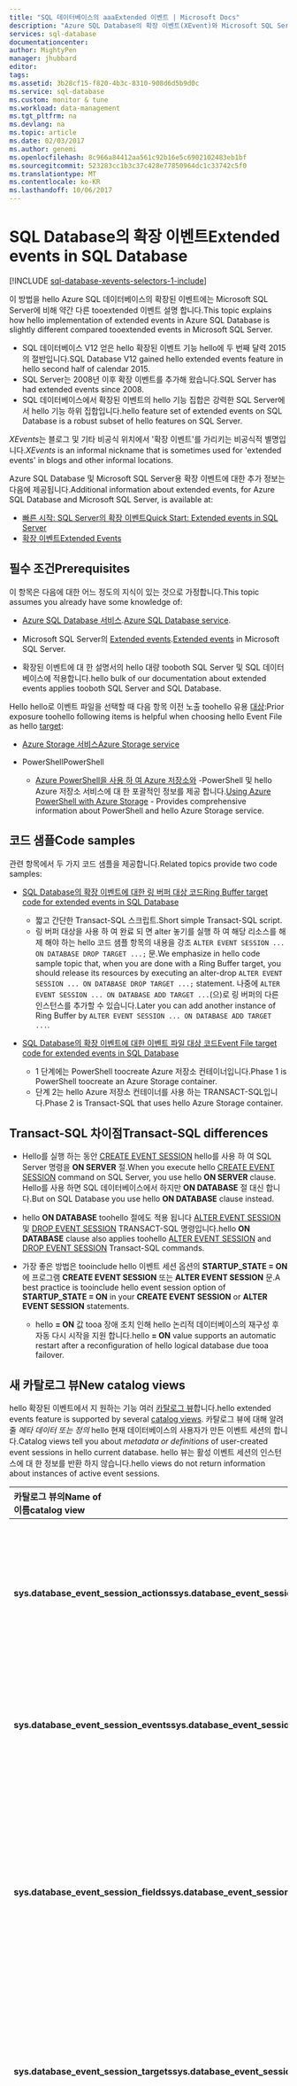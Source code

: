 ```yaml
---
title: "SQL 데이터베이스의 aaaExtended 이벤트 | Microsoft Docs"
description: "Azure SQL Database의 확장 이벤트(XEvent)와 Microsoft SQL Server의 이벤트 세션 간 차이점에 대해 설명합니다."
services: sql-database
documentationcenter: 
author: MightyPen
manager: jhubbard
editor: 
tags: 
ms.assetid: 3b28cf15-f820-4b3c-8310-908d6d5b9d0c
ms.service: sql-database
ms.custom: monitor & tune
ms.workload: data-management
ms.tgt_pltfrm: na
ms.devlang: na
ms.topic: article
ms.date: 02/03/2017
ms.author: genemi
ms.openlocfilehash: 8c966a84412aa561c92b16e5c6902102483eb1bf
ms.sourcegitcommit: 523283cc1b3c37c428e77850964dc1c33742c5f0
ms.translationtype: MT
ms.contentlocale: ko-KR
ms.lasthandoff: 10/06/2017
---
```

# <a name="extended-events-in-sql-database"></a><span data-ttu-id="7d8a9-103">SQL Database의 확장 이벤트</span><span class="sxs-lookup"><span data-stu-id="7d8a9-103">Extended events in SQL Database</span></span>
[!INCLUDE [sql-database-xevents-selectors-1-include](../../includes/sql-database-xevents-selectors-1-include.md)]

<span data-ttu-id="7d8a9-104">이 방법을 hello Azure SQL 데이터베이스의 확장된 이벤트에는 Microsoft SQL Server에 비해 약간 다른 tooextended 이벤트 설명 합니다.</span><span class="sxs-lookup"><span data-stu-id="7d8a9-104">This topic explains how hello implementation of extended events in Azure SQL Database is slightly different compared tooextended events in Microsoft SQL Server.</span></span>

- <span data-ttu-id="7d8a9-105">SQL 데이터베이스 V12 얻은 hello 확장된 이벤트 기능 hello에 두 번째 달력 2015의 절반입니다.</span><span class="sxs-lookup"><span data-stu-id="7d8a9-105">SQL Database V12 gained hello extended events feature in hello second half of calendar 2015.</span></span>
- <span data-ttu-id="7d8a9-106">SQL Server는 2008년 이후 확장 이벤트를 추가해 왔습니다.</span><span class="sxs-lookup"><span data-stu-id="7d8a9-106">SQL Server has had extended events since 2008.</span></span>
- <span data-ttu-id="7d8a9-107">SQL 데이터베이스에서 확장된 이벤트의 hello 기능 집합은 강력한 SQL Server에서 hello 기능 하위 집합입니다.</span><span class="sxs-lookup"><span data-stu-id="7d8a9-107">hello feature set of extended events on SQL Database is a robust subset of hello features on SQL Server.</span></span>

<span data-ttu-id="7d8a9-108">*XEvents*는 블로그 및 기타 비공식 위치에서 '확장 이벤트'를 가리키는 비공식적 별명입니다.</span><span class="sxs-lookup"><span data-stu-id="7d8a9-108">*XEvents* is an informal nickname that is sometimes used for 'extended events' in blogs and other informal locations.</span></span>

<span data-ttu-id="7d8a9-109">Azure SQL Database 및 Microsoft SQL Server용 확장 이벤트에 대한 추가 정보는 다음에 제공됩니다.</span><span class="sxs-lookup"><span data-stu-id="7d8a9-109">Additional information about extended events, for Azure SQL Database and Microsoft SQL Server, is available at:</span></span>

- [<span data-ttu-id="7d8a9-110">빠른 시작: SQL Server의 확장 이벤트</span><span class="sxs-lookup"><span data-stu-id="7d8a9-110">Quick Start: Extended events in SQL Server</span></span>](http://msdn.microsoft.com/library/mt733217.aspx)
- [<span data-ttu-id="7d8a9-111">확장 이벤트</span><span class="sxs-lookup"><span data-stu-id="7d8a9-111">Extended Events</span></span>](http://msdn.microsoft.com/library/bb630282.aspx)

## <a name="prerequisites"></a><span data-ttu-id="7d8a9-112">필수 조건</span><span class="sxs-lookup"><span data-stu-id="7d8a9-112">Prerequisites</span></span>

<span data-ttu-id="7d8a9-113">이 항목은 다음에 대한 어느 정도의 지식이 있는 것으로 가정합니다.</span><span class="sxs-lookup"><span data-stu-id="7d8a9-113">This topic assumes you already have some knowledge of:</span></span>

- <span data-ttu-id="7d8a9-114">[Azure SQL Database 서비스](https://azure.microsoft.com/services/sql-database/).</span><span class="sxs-lookup"><span data-stu-id="7d8a9-114">[Azure SQL Database service](https://azure.microsoft.com/services/sql-database/).</span></span>
- <span data-ttu-id="7d8a9-115">Microsoft SQL Server의 [Extended events](http://msdn.microsoft.com/library/bb630282.aspx).</span><span class="sxs-lookup"><span data-stu-id="7d8a9-115">[Extended events](http://msdn.microsoft.com/library/bb630282.aspx) in Microsoft SQL Server.</span></span>

- <span data-ttu-id="7d8a9-116">확장된 이벤트에 대 한 설명서의 hello 대량 tooboth SQL Server 및 SQL 데이터베이스에 적용합니다.</span><span class="sxs-lookup"><span data-stu-id="7d8a9-116">hello bulk of our documentation about extended events applies tooboth SQL Server and SQL Database.</span></span>

<span data-ttu-id="7d8a9-117">Hello hello로 이벤트 파일을 선택할 때 다음 항목 이전 노출 toohello 유용 [대상](#AzureXEventsTargets):</span><span class="sxs-lookup"><span data-stu-id="7d8a9-117">Prior exposure toohello following items is helpful when choosing hello Event File as hello [target](#AzureXEventsTargets):</span></span>

- [<span data-ttu-id="7d8a9-118">Azure Storage 서비스</span><span class="sxs-lookup"><span data-stu-id="7d8a9-118">Azure Storage service</span></span>](https://azure.microsoft.com/services/storage/)


- <span data-ttu-id="7d8a9-119">PowerShell</span><span class="sxs-lookup"><span data-stu-id="7d8a9-119">PowerShell</span></span>
    - <span data-ttu-id="7d8a9-120">[Azure PowerShell을 사용 하 여 Azure 저장소와](../storage/common/storage-powershell-guide-full.md) -PowerShell 및 hello Azure 저장소 서비스에 대 한 포괄적인 정보를 제공 합니다.</span><span class="sxs-lookup"><span data-stu-id="7d8a9-120">[Using Azure PowerShell with Azure Storage](../storage/common/storage-powershell-guide-full.md) - Provides comprehensive information about PowerShell and hello Azure Storage service.</span></span>

## <a name="code-samples"></a><span data-ttu-id="7d8a9-121">코드 샘플</span><span class="sxs-lookup"><span data-stu-id="7d8a9-121">Code samples</span></span>

<span data-ttu-id="7d8a9-122">관련 항목에서 두 가지 코드 샘플을 제공합니다.</span><span class="sxs-lookup"><span data-stu-id="7d8a9-122">Related topics provide two code samples:</span></span>


- [<span data-ttu-id="7d8a9-123">SQL Database의 확장 이벤트에 대한 링 버퍼 대상 코드</span><span class="sxs-lookup"><span data-stu-id="7d8a9-123">Ring Buffer target code for extended events in SQL Database</span></span>](sql-database-xevent-code-ring-buffer.md)
    - <span data-ttu-id="7d8a9-124">짧고 간단한 Transact-SQL 스크립트.</span><span class="sxs-lookup"><span data-stu-id="7d8a9-124">Short simple Transact-SQL script.</span></span>
    - <span data-ttu-id="7d8a9-125">링 버퍼 대상을 사용 하 여 완료 되 면 alter 놓기를 실행 하 여 해당 리소스를 해제 해야 하는 hello 코드 샘플 항목의 내용을 강조 `ALTER EVENT SESSION ... ON DATABASE DROP TARGET ...;` 문.</span><span class="sxs-lookup"><span data-stu-id="7d8a9-125">We emphasize in hello code sample topic that, when you are done with a Ring Buffer target, you should release its resources by executing an alter-drop `ALTER EVENT SESSION ... ON DATABASE DROP TARGET ...;` statement.</span></span> <span data-ttu-id="7d8a9-126">나중에 `ALTER EVENT SESSION ... ON DATABASE ADD TARGET ...`(으)로 링 버퍼의 다른 인스턴스를 추가할 수 있습니다.</span><span class="sxs-lookup"><span data-stu-id="7d8a9-126">Later you can add another instance of Ring Buffer by `ALTER EVENT SESSION ... ON DATABASE ADD TARGET ...`.</span></span>


- [<span data-ttu-id="7d8a9-127">SQL Database의 확장 이벤트에 대한 이벤트 파일 대상 코드</span><span class="sxs-lookup"><span data-stu-id="7d8a9-127">Event File target code for extended events in SQL Database</span></span>](sql-database-xevent-code-event-file.md)
    - <span data-ttu-id="7d8a9-128">1 단계에는 PowerShell toocreate Azure 저장소 컨테이너입니다.</span><span class="sxs-lookup"><span data-stu-id="7d8a9-128">Phase 1 is PowerShell toocreate an Azure Storage container.</span></span>
    - <span data-ttu-id="7d8a9-129">단계 2는 hello Azure 저장소 컨테이너를 사용 하는 TRANSACT-SQL입니다.</span><span class="sxs-lookup"><span data-stu-id="7d8a9-129">Phase 2 is Transact-SQL that uses hello Azure Storage container.</span></span>

## <a name="transact-sql-differences"></a><span data-ttu-id="7d8a9-130">Transact-SQL 차이점</span><span class="sxs-lookup"><span data-stu-id="7d8a9-130">Transact-SQL differences</span></span>


- <span data-ttu-id="7d8a9-131">Hello를 실행 하는 동안 [CREATE EVENT SESSION](http://msdn.microsoft.com/library/bb677289.aspx) hello를 사용 하 여 SQL Server 명령을 **ON SERVER** 절.</span><span class="sxs-lookup"><span data-stu-id="7d8a9-131">When you execute hello [CREATE EVENT SESSION](http://msdn.microsoft.com/library/bb677289.aspx) command on SQL Server, you use hello **ON SERVER** clause.</span></span> <span data-ttu-id="7d8a9-132">Hello를 사용 하면 SQL 데이터베이스에서 하지만 **ON DATABASE** 절 대신 합니다.</span><span class="sxs-lookup"><span data-stu-id="7d8a9-132">But on SQL Database you use hello **ON DATABASE** clause instead.</span></span>


- <span data-ttu-id="7d8a9-133">hello **ON DATABASE** toohello 절에도 적용 됩니다 [ALTER EVENT SESSION](http://msdn.microsoft.com/library/bb630368.aspx) 및 [DROP EVENT SESSION](http://msdn.microsoft.com/library/bb630257.aspx) TRANSACT-SQL 명령입니다.</span><span class="sxs-lookup"><span data-stu-id="7d8a9-133">hello **ON DATABASE** clause also applies toohello [ALTER EVENT SESSION](http://msdn.microsoft.com/library/bb630368.aspx) and [DROP EVENT SESSION](http://msdn.microsoft.com/library/bb630257.aspx) Transact-SQL commands.</span></span>


- <span data-ttu-id="7d8a9-134">가장 좋은 방법은 tooinclude hello 이벤트 세션 옵션의 **STARTUP_STATE = ON** 에 프로그램 **CREATE EVENT SESSION** 또는 **ALTER EVENT SESSION** 문.</span><span class="sxs-lookup"><span data-stu-id="7d8a9-134">A best practice is tooinclude hello event session option of **STARTUP_STATE = ON** in your **CREATE EVENT SESSION**  or **ALTER EVENT SESSION** statements.</span></span>
    - <span data-ttu-id="7d8a9-135">hello **= ON** 값 tooa 장애 조치 인해 hello 논리적 데이터베이스의 재구성 후 자동 다시 시작을 지원 합니다.</span><span class="sxs-lookup"><span data-stu-id="7d8a9-135">hello **= ON** value supports an automatic restart after a reconfiguration of hello logical database due tooa failover.</span></span>

## <a name="new-catalog-views"></a><span data-ttu-id="7d8a9-136">새 카탈로그 뷰</span><span class="sxs-lookup"><span data-stu-id="7d8a9-136">New catalog views</span></span>

<span data-ttu-id="7d8a9-137">hello 확장된 이벤트에서 지 원하는 기능 여러 [카탈로그 뷰](http://msdn.microsoft.com/library/ms174365.aspx)합니다.</span><span class="sxs-lookup"><span data-stu-id="7d8a9-137">hello extended events feature is supported by several [catalog views](http://msdn.microsoft.com/library/ms174365.aspx).</span></span> <span data-ttu-id="7d8a9-138">카탈로그 뷰에 대해 알려줄 *메타 데이터 또는 정의* hello 현재 데이터베이스의 사용자가 만든 이벤트 세션의 합니다.</span><span class="sxs-lookup"><span data-stu-id="7d8a9-138">Catalog views tell you about *metadata or definitions* of user-created event sessions in hello current database.</span></span> <span data-ttu-id="7d8a9-139">hello 뷰는 활성 이벤트 세션의 인스턴스에 대 한 정보를 반환 하지 않습니다.</span><span class="sxs-lookup"><span data-stu-id="7d8a9-139">hello views do not return information about instances of active event sessions.</span></span>

| <span data-ttu-id="7d8a9-140">카탈로그 뷰의</span><span class="sxs-lookup"><span data-stu-id="7d8a9-140">Name of</span></span><br/><span data-ttu-id="7d8a9-141">이름</span><span class="sxs-lookup"><span data-stu-id="7d8a9-141">catalog view</span></span> | <span data-ttu-id="7d8a9-142">설명</span><span class="sxs-lookup"><span data-stu-id="7d8a9-142">Description</span></span> |
|:--- |:--- |
| <span data-ttu-id="7d8a9-143">**sys.database_event_session_actions**</span><span class="sxs-lookup"><span data-stu-id="7d8a9-143">**sys.database_event_session_actions**</span></span> |<span data-ttu-id="7d8a9-144">이벤트 세션의 각 이벤트에 있는 각 작업에 대한 행을 반환합니다.</span><span class="sxs-lookup"><span data-stu-id="7d8a9-144">Returns a row for each action on each event of an event session.</span></span> |
| <span data-ttu-id="7d8a9-145">**sys.database_event_session_events**</span><span class="sxs-lookup"><span data-stu-id="7d8a9-145">**sys.database_event_session_events**</span></span> |<span data-ttu-id="7d8a9-146">이벤트 세션의 각 이벤트에 대한 행을 반환합니다.</span><span class="sxs-lookup"><span data-stu-id="7d8a9-146">Returns a row for each event in an event session.</span></span> |
| <span data-ttu-id="7d8a9-147">**sys.database_event_session_fields**</span><span class="sxs-lookup"><span data-stu-id="7d8a9-147">**sys.database_event_session_fields**</span></span> |<span data-ttu-id="7d8a9-148">이벤트 및 대상에 명시적으로 설정된 사용자 지정 가능한 각 열에 대한 행을 반환합니다.</span><span class="sxs-lookup"><span data-stu-id="7d8a9-148">Returns a row for each customize-able column that was explicitly set on events and targets.</span></span> |
| <span data-ttu-id="7d8a9-149">**sys.database_event_session_targets**</span><span class="sxs-lookup"><span data-stu-id="7d8a9-149">**sys.database_event_session_targets**</span></span> |<span data-ttu-id="7d8a9-150">이벤트 세션의 각 이벤트 대상에 대한 행을 반환합니다.</span><span class="sxs-lookup"><span data-stu-id="7d8a9-150">Returns a row for each event target for an event session.</span></span> |
| <span data-ttu-id="7d8a9-151">**sys.database_event_sessions**</span><span class="sxs-lookup"><span data-stu-id="7d8a9-151">**sys.database_event_sessions**</span></span> |<span data-ttu-id="7d8a9-152">Hello SQL 데이터베이스 데이터베이스의 각 이벤트 세션에 대 한 행을 반환합니다.</span><span class="sxs-lookup"><span data-stu-id="7d8a9-152">Returns a row for each event session in hello SQL Database database.</span></span> |

<span data-ttu-id="7d8a9-153">Microsoft SQL Server에서 유사한 카탈로그 뷰의 이름에는 *.database\_*가 아닌 *.server\_*가 포함됩니다.</span><span class="sxs-lookup"><span data-stu-id="7d8a9-153">In Microsoft SQL Server, similar catalog views have names that include *.server\_* instead of *.database\_*.</span></span> <span data-ttu-id="7d8a9-154">같은 hello 이름 패턴은 **sys.server_event_%**합니다.</span><span class="sxs-lookup"><span data-stu-id="7d8a9-154">hello name pattern is like **sys.server_event_%**.</span></span>

## <a name="new-dynamic-management-views-dmvshttpmsdnmicrosoftcomlibraryms188754aspx"></a><span data-ttu-id="7d8a9-155">새로운 [DMV](http://msdn.microsoft.com/library/ms188754.aspx)</span><span class="sxs-lookup"><span data-stu-id="7d8a9-155">New dynamic management views [(DMVs)](http://msdn.microsoft.com/library/ms188754.aspx)</span></span>

<span data-ttu-id="7d8a9-156">Azure SQL Database에는 확장 이벤트를 지원하는 [DMV(동적 관리 뷰)](http://msdn.microsoft.com/library/bb677293.aspx) 가 있습니다.</span><span class="sxs-lookup"><span data-stu-id="7d8a9-156">Azure SQL Database has [dynamic management views (DMVs)](http://msdn.microsoft.com/library/bb677293.aspx) that support extended events.</span></span> <span data-ttu-id="7d8a9-157">DMV를 통해 *활성* 이벤트 세션을 확인할 수 있습니다.</span><span class="sxs-lookup"><span data-stu-id="7d8a9-157">DMVs tell you about *active* event sessions.</span></span>

| <span data-ttu-id="7d8a9-158">DMV의 이름</span><span class="sxs-lookup"><span data-stu-id="7d8a9-158">Name of DMV</span></span> | <span data-ttu-id="7d8a9-159">설명</span><span class="sxs-lookup"><span data-stu-id="7d8a9-159">Description</span></span> |
|:--- |:--- |
| <span data-ttu-id="7d8a9-160">**sys.dm_xe_database_session_event_actions**</span><span class="sxs-lookup"><span data-stu-id="7d8a9-160">**sys.dm_xe_database_session_event_actions**</span></span> |<span data-ttu-id="7d8a9-161">이벤트 세션 작업에 대한 정보를 반환합니다.</span><span class="sxs-lookup"><span data-stu-id="7d8a9-161">Returns information about event session actions.</span></span> |
| <span data-ttu-id="7d8a9-162">**sys.dm_xe_database_session_events**</span><span class="sxs-lookup"><span data-stu-id="7d8a9-162">**sys.dm_xe_database_session_events**</span></span> |<span data-ttu-id="7d8a9-163">세션 이벤트에 대한 정보를 반환합니다.</span><span class="sxs-lookup"><span data-stu-id="7d8a9-163">Returns information about session events.</span></span> |
| <span data-ttu-id="7d8a9-164">**sys.dm_xe_database_session_object_columns**</span><span class="sxs-lookup"><span data-stu-id="7d8a9-164">**sys.dm_xe_database_session_object_columns**</span></span> |<span data-ttu-id="7d8a9-165">바인딩된 tooa 세션 개체에 대 한 hello 구성 값을 표시 합니다.</span><span class="sxs-lookup"><span data-stu-id="7d8a9-165">Shows hello configuration values for objects that are bound tooa session.</span></span> |
| <span data-ttu-id="7d8a9-166">**sys.dm_xe_database_session_targets**</span><span class="sxs-lookup"><span data-stu-id="7d8a9-166">**sys.dm_xe_database_session_targets**</span></span> |<span data-ttu-id="7d8a9-167">세션 작업에 대한 정보를 반환합니다.</span><span class="sxs-lookup"><span data-stu-id="7d8a9-167">Returns information about session targets.</span></span> |
| <span data-ttu-id="7d8a9-168">**sys.dm_xe_database_sessions**</span><span class="sxs-lookup"><span data-stu-id="7d8a9-168">**sys.dm_xe_database_sessions**</span></span> |<span data-ttu-id="7d8a9-169">범위가 지정 된 toohello 현재 데이터베이스는 각 이벤트 세션에 대 한 행을 반환 합니다.</span><span class="sxs-lookup"><span data-stu-id="7d8a9-169">Returns a row for each event session that is scoped toohello current database.</span></span> |

<span data-ttu-id="7d8a9-170">Microsoft SQL Server에서 유사한 카탈로그 뷰 hello 없이 이름은  *\_데이터베이스* 같은 hello의 부분 이름:</span><span class="sxs-lookup"><span data-stu-id="7d8a9-170">In Microsoft SQL Server, similar catalog views are named without hello *\_database* portion of hello name, such as:</span></span>

- <span data-ttu-id="7d8a9-171">**sys.dm_xe_sessions**, 이름 대신</span><span class="sxs-lookup"><span data-stu-id="7d8a9-171">**sys.dm_xe_sessions**, instead of name</span></span><br/><span data-ttu-id="7d8a9-172">**sys.dm_xe_database_sessions**.</span><span class="sxs-lookup"><span data-stu-id="7d8a9-172">**sys.dm_xe_database_sessions**.</span></span>

### <a name="dmvs-common-tooboth"></a><span data-ttu-id="7d8a9-173">일반적인 tooboth Dmv</span><span class="sxs-lookup"><span data-stu-id="7d8a9-173">DMVs common tooboth</span></span>
<span data-ttu-id="7d8a9-174">확장된 이벤트에는 일반적인 tooboth Azure SQL 데이터베이스는 추가 Dmv 및 Microsoft SQL Server:</span><span class="sxs-lookup"><span data-stu-id="7d8a9-174">For extended events there are additional DMVs that are common tooboth Azure SQL Database and Microsoft SQL Server:</span></span>

- <span data-ttu-id="7d8a9-175">**sys.dm_xe_map_values**</span><span class="sxs-lookup"><span data-stu-id="7d8a9-175">**sys.dm_xe_map_values**</span></span>
- <span data-ttu-id="7d8a9-176">**sys.dm_xe_object_columns**</span><span class="sxs-lookup"><span data-stu-id="7d8a9-176">**sys.dm_xe_object_columns**</span></span>
- <span data-ttu-id="7d8a9-177">**sys.dm_xe_objects**</span><span class="sxs-lookup"><span data-stu-id="7d8a9-177">**sys.dm_xe_objects**</span></span>
- <span data-ttu-id="7d8a9-178">**sys.dm_xe_packages**</span><span class="sxs-lookup"><span data-stu-id="7d8a9-178">**sys.dm_xe_packages**</span></span>

 <a name="sqlfindseventsactionstargets" id="sqlfindseventsactionstargets"></a>

## <a name="find-hello-available-extended-events-actions-and-targets"></a><span data-ttu-id="7d8a9-179">Hello 사용 가능한 확장된 이벤트, 동작 및 대상 찾기</span><span class="sxs-lookup"><span data-stu-id="7d8a9-179">Find hello available extended events, actions, and targets</span></span>

<span data-ttu-id="7d8a9-180">단순한 SQL을 실행할 수 있습니다 **선택** tooobtain hello 사용 가능한 이벤트, 동작 및 대상의 목록입니다.</span><span class="sxs-lookup"><span data-stu-id="7d8a9-180">You can run a simple SQL **SELECT** tooobtain a list of hello available events, actions, and target.</span></span>

```sql
SELECT
        o.object_type,
        p.name         AS [package_name],
        o.name         AS [db_object_name],
        o.description  AS [db_obj_description]
    FROM
                   sys.dm_xe_objects  AS o
        INNER JOIN sys.dm_xe_packages AS p  ON p.guid = o.package_guid
    WHERE
        o.object_type in
            (
            'action',  'event',  'target'
            )
    ORDER BY
        o.object_type,
        p.name,
        o.name;
```


<span data-ttu-id="7d8a9-181"><a name="AzureXEventsTargets" id="AzureXEventsTargets"></a> &nbsp;</span><span class="sxs-lookup"><span data-stu-id="7d8a9-181"><a name="AzureXEventsTargets" id="AzureXEventsTargets"></a> &nbsp;</span></span>

## <a name="targets-for-your-sql-database-event-sessions"></a><span data-ttu-id="7d8a9-182">SQL Database 이벤트 세션의 대상</span><span class="sxs-lookup"><span data-stu-id="7d8a9-182">Targets for your SQL Database event sessions</span></span>

<span data-ttu-id="7d8a9-183">SQL Database에서 이벤트 세션의 결과를 캡처할 수 있는 대상은 다음과 같습니다.</span><span class="sxs-lookup"><span data-stu-id="7d8a9-183">Here are targets that can capture results from your event sessions on SQL Database:</span></span>

- <span data-ttu-id="7d8a9-184">[링 버퍼 대상](http://msdn.microsoft.com/library/ff878182.aspx) - 이벤트 데이터를 메모리에 잠시 보관합니다.</span><span class="sxs-lookup"><span data-stu-id="7d8a9-184">[Ring Buffer target](http://msdn.microsoft.com/library/ff878182.aspx) - Briefly holds event data in memory.</span></span>
- <span data-ttu-id="7d8a9-185">[이벤트 카운터 대상](http://msdn.microsoft.com/library/ff878025.aspx) - 확장 이벤트 세션 동안 발생하는 모든 이벤트의 수를 계산합니다.</span><span class="sxs-lookup"><span data-stu-id="7d8a9-185">[Event Counter target](http://msdn.microsoft.com/library/ff878025.aspx) - Counts all events that occur during an extended events session.</span></span>
- <span data-ttu-id="7d8a9-186">[이벤트 파일 대상을](http://msdn.microsoft.com/library/ff878115.aspx) -쓰기 전체 버퍼 tooan Azure 저장소 컨테이너입니다.</span><span class="sxs-lookup"><span data-stu-id="7d8a9-186">[Event File target](http://msdn.microsoft.com/library/ff878115.aspx) - Writes complete buffers tooan Azure Storage container.</span></span>

<span data-ttu-id="7d8a9-187">hello [이벤트 추적에 대 한 ETW (Windows)](http://msdn.microsoft.com/library/ms751538.aspx) API는 SQL 데이터베이스에서 확장된 이벤트에 사용할 수 없습니다.</span><span class="sxs-lookup"><span data-stu-id="7d8a9-187">hello [Event Tracing for Windows (ETW)](http://msdn.microsoft.com/library/ms751538.aspx) API is not available for extended events on SQL Database.</span></span>

## <a name="restrictions"></a><span data-ttu-id="7d8a9-188">제한</span><span class="sxs-lookup"><span data-stu-id="7d8a9-188">Restrictions</span></span>

<span data-ttu-id="7d8a9-189">SQL 데이터베이스의 hello 클라우드 환경 befitting 보안 관련 차이점 몇 가지가 있습니다.</span><span class="sxs-lookup"><span data-stu-id="7d8a9-189">There are a couple of security-related differences befitting hello cloud environment of SQL Database:</span></span>

- <span data-ttu-id="7d8a9-190">확장된 이벤트는 hello 단일 테 넌 트 격리 모델에 기초로 합니다.</span><span class="sxs-lookup"><span data-stu-id="7d8a9-190">Extended events are founded on hello single-tenant isolation model.</span></span> <span data-ttu-id="7d8a9-191">한 데이터베이스의 이벤트 세션은 다른 데이터베이스의 데이터 또는 이벤트에 액세스할 수 없습니다.</span><span class="sxs-lookup"><span data-stu-id="7d8a9-191">An event session in one database cannot access data or events from another database.</span></span>
- <span data-ttu-id="7d8a9-192">실행할 수 없는 **CREATE EVENT SESSION** hello의 hello 컨텍스트에서 문을 **마스터** 데이터베이스입니다.</span><span class="sxs-lookup"><span data-stu-id="7d8a9-192">You cannot issue a **CREATE EVENT SESSION** statement in hello context of hello **master** database.</span></span>

## <a name="permission-model"></a><span data-ttu-id="7d8a9-193">권한 모델</span><span class="sxs-lookup"><span data-stu-id="7d8a9-193">Permission model</span></span>

<span data-ttu-id="7d8a9-194">있어야 **제어** 데이터베이스 tooissue hello에 대 한 권한이 **CREATE EVENT SESSION** 문.</span><span class="sxs-lookup"><span data-stu-id="7d8a9-194">You must have **Control** permission on hello database tooissue a **CREATE EVENT SESSION** statement.</span></span> <span data-ttu-id="7d8a9-195">hello 데이터베이스 소유자 (dbo)에 **제어** 권한.</span><span class="sxs-lookup"><span data-stu-id="7d8a9-195">hello database owner (dbo) has **Control** permission.</span></span>

### <a name="storage-container-authorizations"></a><span data-ttu-id="7d8a9-196">저장소 컨테이너 권한</span><span class="sxs-lookup"><span data-stu-id="7d8a9-196">Storage container authorizations</span></span>

<span data-ttu-id="7d8a9-197">hello SAS 토큰을 지정 해야 Azure 저장소 컨테이너에 대 한 생성 **rwl** hello 사용 권한에 대 한 합니다.</span><span class="sxs-lookup"><span data-stu-id="7d8a9-197">hello SAS token you generate for your Azure Storage container must specify **rwl** for hello permissions.</span></span> <span data-ttu-id="7d8a9-198">hello **rwl** hello 다음 권한을 제공 하는 값:</span><span class="sxs-lookup"><span data-stu-id="7d8a9-198">hello **rwl** value provides hello following permissions:</span></span>

- <span data-ttu-id="7d8a9-199">읽기</span><span class="sxs-lookup"><span data-stu-id="7d8a9-199">Read</span></span>
- <span data-ttu-id="7d8a9-200">쓰기</span><span class="sxs-lookup"><span data-stu-id="7d8a9-200">Write</span></span>
- <span data-ttu-id="7d8a9-201">나열</span><span class="sxs-lookup"><span data-stu-id="7d8a9-201">List</span></span>

## <a name="performance-considerations"></a><span data-ttu-id="7d8a9-202">성능 고려 사항</span><span class="sxs-lookup"><span data-stu-id="7d8a9-202">Performance considerations</span></span>

<span data-ttu-id="7d8a9-203">확장된 이벤트를 많이 사용 빈도가 높은 메모리는 hello에 대 한 정상 보다 누적 될 수 있는 시나리오 전반적인 시스템입니다.</span><span class="sxs-lookup"><span data-stu-id="7d8a9-203">There are scenarios where intensive use of extended events can accumulate more active memory than is healthy for hello overall system.</span></span> <span data-ttu-id="7d8a9-204">따라서 hello Azure SQL 데이터베이스 시스템 동적으로 설정 하 고 조정 hello 이벤트 세션에 의해 누적 될 수 있는 활성 메모리 양 제한 합니다.</span><span class="sxs-lookup"><span data-stu-id="7d8a9-204">Therefore hello Azure SQL Database system dynamically sets and adjusts limits on hello amount of active memory that can be accumulated by an event session.</span></span> <span data-ttu-id="7d8a9-205">다양 한 요인 hello 동적 계산으로 이동합니다.</span><span class="sxs-lookup"><span data-stu-id="7d8a9-205">Many factors go into hello dynamic calculation.</span></span>

<span data-ttu-id="7d8a9-206">메모리 최대 한도가 적용되었다는 오류 메시지가 표시될 경우 다음과 같은 방법으로 해결할 수 있습니다.</span><span class="sxs-lookup"><span data-stu-id="7d8a9-206">If you receive an error message that says a memory maximum was enforced, some corrective actions you can take are:</span></span>

- <span data-ttu-id="7d8a9-207">실행하는 동시 이벤트 세션 수를 줄입니다.</span><span class="sxs-lookup"><span data-stu-id="7d8a9-207">Run fewer concurrent event sessions.</span></span>
- <span data-ttu-id="7d8a9-208">통해 프로그램 **만들기** 및 **ALTER** 이벤트 세션에 대 한 문을 hello hello에서 지정 하는 메모리 양을 줄일 **최대\_메모리** 절.</span><span class="sxs-lookup"><span data-stu-id="7d8a9-208">Through your **CREATE** and **ALTER** statements for event sessions, reduce hello amount of memory you specify on hello **MAX\_MEMORY** clause.</span></span>

### <a name="network-latency"></a><span data-ttu-id="7d8a9-209">네트워크 대기 시간</span><span class="sxs-lookup"><span data-stu-id="7d8a9-209">Network latency</span></span>

<span data-ttu-id="7d8a9-210">hello **이벤트 파일** 대상 네트워크 대기 시간 또는 저장소 blob 데이터 tooAzure 유지 하는 동안 오류가 발생할 수 있습니다.</span><span class="sxs-lookup"><span data-stu-id="7d8a9-210">hello **Event File** target might experience network latency or failures while persisting data tooAzure Storage blobs.</span></span> <span data-ttu-id="7d8a9-211">SQL 데이터베이스의 다른 이벤트 hello 네트워크 통신 toocomplete를 기다리는 동안 지연 될 수 있습니다.</span><span class="sxs-lookup"><span data-stu-id="7d8a9-211">Other events in SQL Database might be delayed while they wait for hello network communication toocomplete.</span></span> <span data-ttu-id="7d8a9-212">이 지연으로 인해 워크로드가 느려질 수 있습니다.</span><span class="sxs-lookup"><span data-stu-id="7d8a9-212">This delay can slow your workload.</span></span>

- <span data-ttu-id="7d8a9-213">toomitigate이이 성능 위험, hello를 설정 하지 마십시오 **EVENT_RETENTION_MODE** 옵션**NO_EVENT_LOSS** 에서 이벤트 세션 정의 합니다.</span><span class="sxs-lookup"><span data-stu-id="7d8a9-213">toomitigate this performance risk, avoid setting hello **EVENT_RETENTION_MODE** option too**NO_EVENT_LOSS** in your event session definitions.</span></span>

## <a name="related-links"></a><span data-ttu-id="7d8a9-214">관련 링크</span><span class="sxs-lookup"><span data-stu-id="7d8a9-214">Related links</span></span>

- <span data-ttu-id="7d8a9-215">[Azure Storage와 함께 Azure PowerShell 사용](../storage/common/storage-powershell-guide-full.md)</span><span class="sxs-lookup"><span data-stu-id="7d8a9-215">[Using Azure PowerShell with Azure Storage](../storage/common/storage-powershell-guide-full.md).</span></span>
- [<span data-ttu-id="7d8a9-216">Azure Storage Cmdlet</span><span class="sxs-lookup"><span data-stu-id="7d8a9-216">Azure Storage Cmdlets</span></span>](http://msdn.microsoft.com/library/dn806401.aspx)
- <span data-ttu-id="7d8a9-217">[Azure PowerShell을 사용 하 여 Azure 저장소와](../storage/common/storage-powershell-guide-full.md) -PowerShell 및 hello Azure 저장소 서비스에 대 한 포괄적인 정보를 제공 합니다.</span><span class="sxs-lookup"><span data-stu-id="7d8a9-217">[Using Azure PowerShell with Azure Storage](../storage/common/storage-powershell-guide-full.md) - Provides comprehensive information about PowerShell and hello Azure Storage service.</span></span>
- [<span data-ttu-id="7d8a9-218">어떻게 toouse.NET에서 Blob 저장소</span><span class="sxs-lookup"><span data-stu-id="7d8a9-218">How toouse Blob storage from .NET</span></span>](../storage/blobs/storage-dotnet-how-to-use-blobs.md)
- [<span data-ttu-id="7d8a9-219">CREATE CREDENTIAL(Transact-SQL)</span><span class="sxs-lookup"><span data-stu-id="7d8a9-219">CREATE CREDENTIAL (Transact-SQL)</span></span>](http://msdn.microsoft.com/library/ms189522.aspx)
- [<span data-ttu-id="7d8a9-220">CREATE EVENT SESSION(Transact-SQL)</span><span class="sxs-lookup"><span data-stu-id="7d8a9-220">CREATE EVENT SESSION (Transact-SQL)</span></span>](http://msdn.microsoft.com/library/bb677289.aspx)
- [<span data-ttu-id="7d8a9-221">Microsoft SQL Server의 확장 이벤트에 대한 Jonathan Kehayias의 블로그</span><span class="sxs-lookup"><span data-stu-id="7d8a9-221">Jonathan Kehayias' blog posts about extended events in Microsoft SQL Server</span></span>](http://www.sqlskills.com/blogs/jonathan/category/extended-events/)


- <span data-ttu-id="7d8a9-222">Azure hello *서비스 업데이트* 웹 페이지에서 SQL 데이터베이스 매개 변수 tooAzure 좁혀집니다.</span><span class="sxs-lookup"><span data-stu-id="7d8a9-222">hello Azure *Service Updates* webpage, narrowed by parameter tooAzure SQL Database:</span></span>
    - [<span data-ttu-id="7d8a9-223">https://azure.microsoft.com/updates/?service=sql-database</span><span class="sxs-lookup"><span data-stu-id="7d8a9-223">https://azure.microsoft.com/updates/?service=sql-database</span></span>](https://azure.microsoft.com/updates/?service=sql-database)


<span data-ttu-id="7d8a9-224">확장된 이벤트에 대 한 다른 코드 샘플 항목에 링크를 따라 hello에서 제공 됩니다.</span><span class="sxs-lookup"><span data-stu-id="7d8a9-224">Other code sample topics for extended events are available at hello following links.</span></span> <span data-ttu-id="7d8a9-225">그러나 모든 샘플 toosee 체크 정기적으로 hello 샘플 Microsoft SQL Server와 Azure SQL 데이터베이스를 대상으로 하는지 여부를.</span><span class="sxs-lookup"><span data-stu-id="7d8a9-225">However, you must routinely check any sample toosee whether hello sample targets Microsoft SQL Server versus Azure SQL Database.</span></span> <span data-ttu-id="7d8a9-226">그런 다음 약간의 변경이 필요한 toorun hello 샘플 지 여부를 결정할 수 있습니다.</span><span class="sxs-lookup"><span data-stu-id="7d8a9-226">Then you can decide whether minor changes are needed toorun hello sample.</span></span>

<!--
('lock_acquired' event.)

- Code sample for SQL Server: [Determine Which Queries Are Holding Locks](http://msdn.microsoft.com/library/bb677357.aspx)
- Code sample for SQL Server: [Find hello Objects That Have hello Most Locks Taken on Them](http://msdn.microsoft.com/library/bb630355.aspx)
-->
